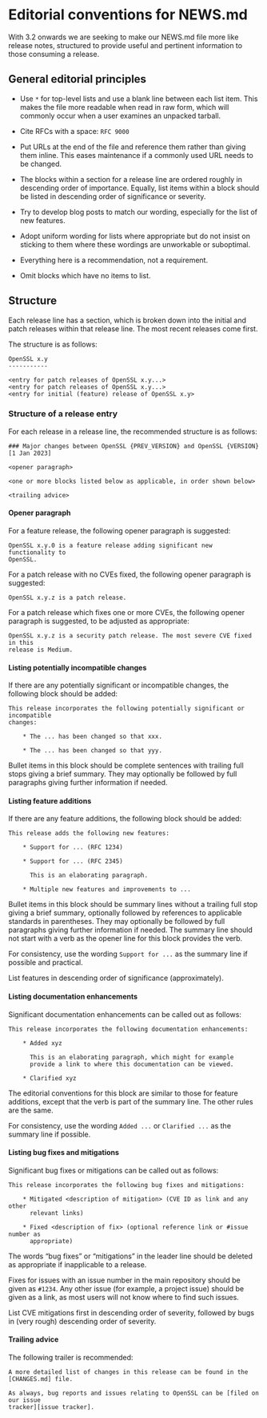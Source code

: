 Editorial conventions for NEWS.md
=================================

With 3.2 onwards we are seeking to make our NEWS.md file more like release
notes, structured to provide useful and pertinent information to those consuming
a release.

General editorial principles
----------------------------

- Use `*` for top-level lists and use a blank line between each list item.
  This makes the file more readable when read in raw form, which will commonly
  occur when a user examines an unpacked tarball.

- Cite RFCs with a space: `RFC 9000`

- Put URLs at the end of the file and reference them rather than giving them
  inline. This eases maintenance if a commonly used URL needs to be changed.

- The blocks within a section for a release line are ordered roughly in
  descending order of importance. Equally, list items within a block should be
  listed in descending order of significance or severity.

- Try to develop blog posts to match our wording, especially for the list of
  new features.

- Adopt uniform wording for lists where appropriate but do not insist on
  sticking to them where these wordings are unworkable or suboptimal.

- Everything here is a recommendation, not a requirement.

- Omit blocks which have no items to list.

Structure
---------

Each release line has a section, which is broken down into the initial and patch
releases within that release line. The most recent releases come first.

The structure is as follows:

```text
OpenSSL x.y
-----------

<entry for patch releases of OpenSSL x.y...>
<entry for patch releases of OpenSSL x.y...>
<entry for initial (feature) release of OpenSSL x.y>
```

### Structure of a release entry

For each release in a release line, the recommended structure is as follows:

```text
### Major changes between OpenSSL {PREV_VERSION} and OpenSSL {VERSION} [1 Jan 2023]

<opener paragraph>

<one or more blocks listed below as applicable, in order shown below>

<trailing advice>
```

#### Opener paragraph

For a feature release, the following opener paragraph is suggested:

```text
OpenSSL x.y.0 is a feature release adding significant new functionality to
OpenSSL.
```

For a patch release with no CVEs fixed, the following opener paragraph is
suggested:

```text
OpenSSL x.y.z is a patch release.
```

For a patch release which fixes one or more CVEs, the following opener paragraph
is suggested, to be adjusted as appropriate:

```text
OpenSSL x.y.z is a security patch release. The most severe CVE fixed in this
release is Medium.
```

#### Listing potentially incompatible changes

If there are any potentially significant or incompatible changes, the following
block should be added:

```text
This release incorporates the following potentially significant or incompatible
changes:

    * The ... has been changed so that xxx.

    * The ... has been changed so that yyy.

```

Bullet items in this block should be complete sentences with trailing full stops
giving a brief summary. They may optionally be followed by full paragraphs
giving further information if needed.

#### Listing feature additions

If there are any feature additions, the following block should be added:

```text
This release adds the following new features:

    * Support for ... (RFC 1234)

    * Support for ... (RFC 2345)

      This is an elaborating paragraph.

    * Multiple new features and improvements to ...

```

Bullet items in this block should be summary lines without a trailing full stop
giving a brief summary, optionally followed by references to applicable
standards in parentheses. They may optionally be followed by full paragraphs
giving further information if needed. The summary line should not start with a
verb as the opener line for this block provides the verb.

For consistency, use the wording `Support for ...` as the summary line if
possible and practical.

List features in descending order of significance (approximately).

#### Listing documentation enhancements

Significant documentation enhancements can be called out as follows:

```text
This release incorporates the following documentation enhancements:

    * Added xyz

      This is an elaborating paragraph, which might for example
      provide a link to where this documentation can be viewed.

    * Clarified xyz

```

The editorial conventions for this block are similar to those for feature
additions, except that the verb is part of the summary line. The other rules are
the same.

For consistency, use the wording `Added ...` or `Clarified ...` as the summary
line if possible.

#### Listing bug fixes and mitigations

Significant bug fixes or mitigations can be called out as follows:

```text
This release incorporates the following bug fixes and mitigations:

    * Mitigated <description of mitigation> (CVE ID as link and any other
      relevant links)

    * Fixed <description of fix> (optional reference link or #issue number as
      appropriate)
```

The words “bug fixes” or “mitigations” in the leader line should be deleted as
appropriate if inapplicable to a release.

Fixes for issues with an issue number in the main repository should be given as
`#1234`. Any other issue (for example, a project issue) should be given as a
link, as most users will not know where to find such issues.

List CVE mitigations first in descending order of severity, followed by bugs in
(very rough) descending order of severity.

#### Trailing advice

The following trailer is recommended:

```text
A more detailed list of changes in this release can be found in the
[CHANGES.md] file.

As always, bug reports and issues relating to OpenSSL can be [filed on our issue
tracker][issue tracker].
```
